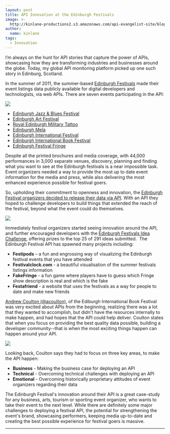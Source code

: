 ```yaml
---
layout: post
title: API Innovation at the Edinburgh Festivals
image: >-
  http://kinlane-productions2.s3.amazonaws.com/api-evangelist-site/blog/edinburgh-photo1.jpg
author:
  name: kinlane
tags:
  - Innovation
---
```

I’m always on the hunt for API stories that capture the power of APIs, showcasing how they are transforming industries and businesses around the globe. Today, my global API monitoring platform picked up one such story in Edinburg, Scotland.

In the summer of 2011, the summer-based [Edinburgh Festivals](http://www.edinburghfestivals.co.uk/ "Edinburgh Festivals") made their event listings data publicly available for digital developers and technologists, via web APIs. There are seven events participating in the API:

![](http://kinlane-productions2.s3.amazonaws.com/api-evangelist/edinburgh-festivals/edinburgh-photo1.jpg)

*   [Edinburgh Jazz & Blues Festival](http://www.edinburghjazzfestival.com/ "Edinburgh Jazz & Blues Festival")
*   [Edinburgh Art Festival](http://www.edinburghartfestival.com/ "Edinburgh Art Festival")
*   [Royal Edinburgh Military Tattoo](http://www.edintattoo.co.uk/ "Royal Edinburgh Military Tattoo")
*   [Edinburgh Mela](http://www.edinburgh-mela.co.uk/ "Edinburgh Mela")
*   [Edinburgh International Festival](http://www.eif.co.uk/ "Edinburgh International Festival")
*   [Edinburgh International Book Festival](http://www.edbookfest.co.uk/ "Edinburgh International Book Festival")
*   [Edinburgh Festival Fringe](http://www.edfringe.com/ "Edinburgh Festival Fringe")

Despite all the printed brochures and media coverage, with 44,000 performances in 3,000 separate venues, discovery, planning and finding what you want to see at the Edinburgh festivals is a near impossible task. Event organizers needed a way to provide the most up to date event information for the media and press, while also delivering the most enhanced experience possible for festival goers.

So, upholding their commitment to openness and innovation, the [Edinburgh Festival organizers decided to release their data via API](http://festivalslab.com/). With an API they hoped to challenge developers to build things that extended the reach of the festival, beyond what the event could do themselves. 

[![](http://kinlane-productions2.s3.amazonaws.com/api-evangelist/edinburgh-festivals/Edinburgh-Festivals-Innovation-Lab.png)](http://festivalslab.com/)

Immediately festival organizers started seeing innovation around the API, and further encouraged developers with the [Edinburgh Festivals Idea Challenge](http://ideas.edinburghfestivals.co.uk/), offering prizes to the top 25 of 291 ideas submitted.  The Edinburgh Festival API has spawned many projects including:

*   **Festipods** – a fun and engrossing way of visualizing the Edinburgh festival events that you have attended
*   **Festivalclock.com** - a beautiful visualisation of the summer festivals listings information
*   **FakeFringe** - a fun game where players have to guess which Fringe show description is real and which is the fake
*   **Festafriend** - a website that uses the festivals as a way for people to date and make new friends

[Andrew Coulton (@acoulton)](https://twitter.com/#!/acoulton), of the Ediburgh International Book Festival was very excited about APIs from the beginning, realizing there was a lot that they wanted to accomplish, but didn't have the resources internally to make happen, and had hopes that the API could help deliver. Coulton states that when you focus on providing the best quality data possible, building a developer community--that is when the most exciting things happen can happen around your API.

![](http://kinlane-productions2.s3.amazonaws.com/api-evangelist/edinburgh-festivals/Andrew-Coulton.png)

Looking back, Coulton says they had to focus on three key areas, to make the API happen:

*   **Business** - Making the business case for deploying an API
*   **Technical** - Overcoming technical challenges with deploying an API
*   **Emotional** - Overcoming historically proprietary attitudes of event organizers regarding their data

The Edinburgh Festival's innovation around their API is a great case-study for any business, arts, tourism or sporting event organizer, who wants to take their event to the next level. While there are definitely some major challenges to deploying a festival API, the potential for strengthening the event's brand, showcasing performers, keeping media up-to-date and creating the best possible experience for festival goers is massive.

* * *